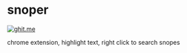 snoper
========
[![ghit.me](https://ghit.me/badge.svg?repo=boomeasy/snoper)](https://ghit.me/repo/boomeasy/snoper)

chrome extension, highlight text, right click to search snopes
